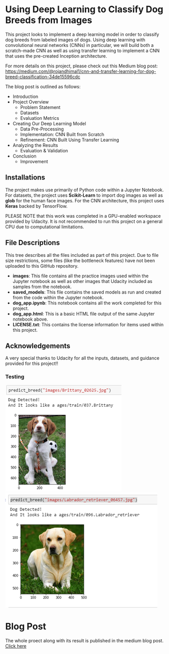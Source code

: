 # Using Deep Learning to Classify Dog Breeds from Images

This project looks to implement a deep learning model in order to classify dog breeds from labeled images of dogs. Using deep learning with convolutional neural networks (CNNs) in particular, we will build both a scratch-made CNN as well as using transfer learning to implement a CNN that uses the pre-created Inception architecture.

For more details on this project, please check out this Medium blog post: https://medium.com/@rojandhimal1/cnn-and-transfer-learning-for-dog-breed-classification-34de15596cdc

The blog post is outlined as follows:
- Introduction
- Project Overview
  - Problem Statement
  - Datasets 
  - Evaluation Metrics
- Creating Our Deep Learning Model
  - Data Pre-Processing
  - Implementation: CNN Built from Scratch
  - Refinement: CNN Built Using Transfer Learning
- Analyzing the Results
  - Evaluation & Validation
- Conclusion
  - Improvement
  
## Installations

The project makes use primarily of Python code within a Jupyter Notebook. For datasets, the project uses **Scikit-Learn** to import dog images as well as **glob** for the human face images. For the CNN architecture, this project uses **Keras** backed by TensorFlow.

PLEASE NOTE that this work was completed in a GPU-enabled workspace provided by Udacity. It is not recommended to run this project on a general CPU due to computational limitations.

## File Descriptions

This tree describes all the files included as part of this project. Due to file size restrictions, some files (like the bottleneck features) have not been uploaded to this GitHub repository.
- **images**: This file contains all the practice images used within the Jupyter notebook as well as other images that Udacity included as samples from the notebook.
- **saved_models**: This file contains the saved models as run and created from the code within the Jupyter notebook.
- **dog_app.ipynb**: This notebook contains all the work completed for this project.
- **dog_app.html**: This is a basic HTML file output of the same Jupyter notebook above.
- **LICENSE.txt**: This contains the license information for items used within this project.

## Acknowledgements

A very special thanks to Udacity for all the inputs, datasets, and guidance provided for this project!!

### Testing
<img src="images/result2.png">

<img src="images/result.PNG">


# Blog Post
The whole proect along with its result is published in the medium blog post. [Click here](https://medium.com/@rojandhimal1/cnn-and-transfer-learning-for-dog-breed-classification-34de15596cdc) 

